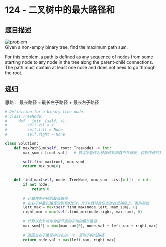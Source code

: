 # 124 - 二叉树中的最大路径和

## 题目描述
![problem](images/124.png)  
Given a non-empty binary tree, find the maximum path sum.

For this problem, a path is defined as any sequence of nodes from some starting node to any node in the tree along the parent-child connections. The path must contain at least one node and does not need to go through the root.


## 递归
思路： 最长路径 = 最长左子路径 + 最长右子路径

```python
# Definition for a binary tree node.
# class TreeNode:
#     def __init__(self, x):
#         self.val = x
#         self.left = None
#         self.right = None

class Solution:
    def maxPathSum(self, root: TreeNode) -> int:
        max_sum = [root.val]   # 数组才能作为参数传到函数中并修改，否则传递的是一个拷贝

        self.find_max(root, max_sum)
        return max_sum[0]
        
        
    def find_max(self, node: TreeNode, max_sum: List[int]) -> int:
        if not node:
            return 0
        
        # 计算左右子树的最长路径
        # 左右子树最长路径分别和0比较，大于0就将此分支放在此路径上，否则剪枝
        left_max = max(self.find_max(node.left, max_sum), 0)
        right_max = max(self.find_max(node.right, max_sum), 0)
        
        # 计算以此节点作为根节点的子树的最长路径
        max_sum[0] = max(max_sum[0], node.val + left_max + right_max)
        
        # 返回左右子路径中较长的一个，否则不构成路径
        return node.val + max(left_max, right_max)
```